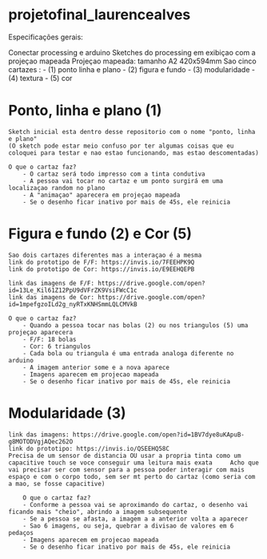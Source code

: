 # projetofinal_laurencealves

Especificações gerais: 

Conectar processing e arduino
Sketches do processing em exibiçao com a projeçao mapeada
Projeçao mapeada: tamanho A2 420x594mm
Sao cinco cartazes :
	- (1) ponto linha e plano
	- (2) figura e fundo
	- (3) modularidade
	- (4) textura
	- (5) cor


# Ponto, linha e plano (1)
	Sketch inicial esta dentro desse repositorio com o nome "ponto, linha e plano" 
	(O sketch pode estar meio confuso por ter algumas coisas que eu coloquei para testar e nao estao funcionando, mas estao descomentadas)
	
	O que o cartaz faz? 
		- O cartaz será todo impresso com a tinta condutiva
		- A pessoa vai tocar no cartaz e um ponto surgirá em uma localizaçao random no plano
		- A "animaçao" aparecera em projeçao mapeada
		- Se o desenho ficar inativo por mais de 45s, ele reinicia
		
# Figura e fundo (2) e Cor (5)
	Sao dois cartazes diferentes mas a interaçao é a mesma
	link do prototipo de F/F: https://invis.io/7FEEHPK9Q
	link do prototipo de Cor: https://invis.io/E9EEHQEPB
	
	link das imagens de F/F: https://drive.google.com/open?id=13Le_Kil61Z12PpU9dVFrZK9VsiFWcC1c
	link das imagens de Cor: https://drive.google.com/open?id=1mpefgzoILd2g_nyRTxKNHSmmLQLCMVkB
	
	O que o cartaz faz?
		- Quando a pessoa tocar nas bolas (2) ou nos triangulos (5) uma projeçao aparecera
		- F/F: 18 bolas 
		- Cor: 6 triangulos
		- Cada bola ou triangula é uma entrada analoga diferente no arduino
		- A imagem anterior some e a nova aparece
		- Imagens aparecem em projecao mapeada
		- Se o desenho ficar inativo por mais de 45s, ele reinicia
		
# Modularidade (3)
	link das imagens: https://drive.google.com/open?id=1BV7dye8uKApuB-g8MOTODVgjAQec262O
	link do prototipo: https://invis.io/QSEEHQ58C
	Precisa de um sensor de distancia OU usar a propria tinta como um capacitive touch se voce conseguir uma leitura mais exata 	Acho que vai precisar ser com sensor para a pessoa poder interagir com mais espaço e com o corpo todo, sem ser mt perto do cartaz (como seria com a mao, se fosse capacitive)
		
		O que o cartaz faz? 
		- Conforme a pessoa vai se aproximando do cartaz, o desenho vai ficando mais "cheio", abrindo a imagem subsequente
		- Se a pessoa se afasta, a imagem a a anterior volta a aparecer
		- Sao 6 imagens, ou seja, quebrar a divisao de valores em 6 pedaços
		- Imagens aparecem em projecao mapeada
		- Se o desenho ficar inativo por mais de 45s, ele reinicia
		
